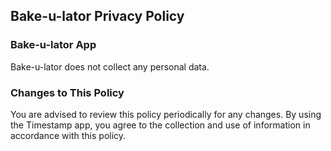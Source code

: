 ## Bake-u-lator Privacy Policy

### Bake-u-lator App
Bake-u-lator does not collect any personal data.

### Changes to This Policy
You are advised to review this policy periodically for any changes. By using the Timestamp app, you agree to the collection and use of information in accordance with this policy.
